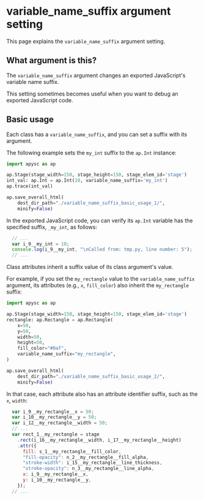 # variable_name_suffix argument setting

This page explains the `variable_name_suffix` argument setting.

## What argument is this?

The `variable_name_suffix` argument changes an exported JavaScript's variable name suffix.

This setting sometimes becomes useful when you want to debug an exported JavaScript code.

## Basic usage

Each class has a `variable_name_suffix`, and you can set a suffix with its argument.

The following example sets the `my_int` suffix to the `ap.Int` instance:

```py
import apysc as ap

ap.Stage(stage_width=150, stage_height=150, stage_elem_id='stage')
int_val: ap.Int = ap.Int(10, variable_name_suffix='my_int')
ap.trace(int_val)

ap.save_overall_html(
    dest_dir_path="./variable_name_suffix_basic_usage_1/",
    minify=False)
```

In the exported JavaScript code, you can verify its `ap.Int` variable has the specified suffix, `_my_int`, as follows:

```js
  // ...
  var i_9__my_int = 10;
  console.log(i_9__my_int, "\nCalled from: tmp.py, line number: 5");
  // ...
```

Class attributes inherit a suffix value of its class argument's value.

For example, if you set the `my_rectangle` value to the `variable_name_suffix` argument, its attributes (e.g., `x`, `fill_color`) also inherit the `my_rectangle` suffix:

```py
import apysc as ap

ap.Stage(stage_width=150, stage_height=150, stage_elem_id='stage')
rectangle: ap.Rectangle = ap.Rectangle(
    x=50,
    y=50,
    width=50,
    height=50,
    fill_color="#0af",
    variable_name_suffix="my_rectangle",
)

ap.save_overall_html(
    dest_dir_path="./variable_name_suffix_basic_usage_2/",
    minify=False)
```

In that case, each attribute also has an attribute identifier suffix, such as the `x`, `width`:

```js
  var i_9__my_rectangle__x = 50;
  var i_10__my_rectangle__y = 50;
  var i_12__my_rectangle__width = 50;
  // ...
  var rect_1__my_rectangle = stage
    .rect(i_16__my_rectangle__width, i_17__my_rectangle__height)
    .attr({
      fill: s_1__my_rectangle__fill_color,
      "fill-opacity": n_2__my_rectangle__fill_alpha,
      "stroke-width": i_15__my_rectangle__line_thickness,
      "stroke-opacity": n_3__my_rectangle__line_alpha,
      x: i_9__my_rectangle__x,
      y: i_10__my_rectangle__y,
    });
  // ...
```
